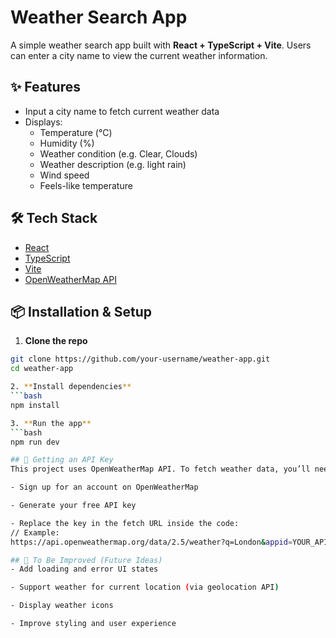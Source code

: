 # Weather Search App

A simple weather search app built with **React + TypeScript + Vite**. Users can enter a city name to view the current weather information.

## ✨ Features

- Input a city name to fetch current weather data
- Displays:
  - Temperature (°C)
  - Humidity (%)
  - Weather condition (e.g. Clear, Clouds)
  - Weather description (e.g. light rain)
  - Wind speed
  - Feels-like temperature

## 🛠 Tech Stack

- [React](https://react.dev/)
- [TypeScript](https://www.typescriptlang.org/)
- [Vite](https://vitejs.dev/)
- [OpenWeatherMap API](https://openweathermap.org/current)

## 📦 Installation & Setup

1. **Clone the repo**

````bash
git clone https://github.com/your-username/weather-app.git
cd weather-app

2. **Install dependencies**
```bash
npm install

3. **Run the app**
```bash
npm run dev

## 🔑 Getting an API Key
This project uses OpenWeatherMap API. To fetch weather data, you’ll need to:

- Sign up for an account on OpenWeatherMap

- Generate your free API key

- Replace the key in the fetch URL inside the code:
// Example:
https://api.openweathermap.org/data/2.5/weather?q=London&appid=YOUR_API_KEY&units=metric

## 🚧 To Be Improved (Future Ideas)
- Add loading and error UI states

- Support weather for current location (via geolocation API)

- Display weather icons

- Improve styling and user experience
````
